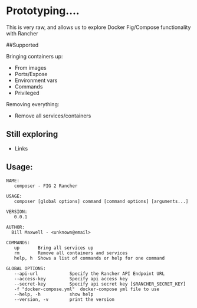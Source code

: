 # Prototyping....

This is very raw, and allows us to explore Docker Fig/Compose functionality with Rancher

##Supported

Bringing containers up:

 * From images
 * Ports/Expose
 * Environment vars
 * Commands
 * Privileged
 
Removing everything:

 - Remove all services/containers

## Still exploring
 
 - Links

## Usage:

```
NAME:
   composer - FIG 2 Rancher

USAGE:
   composer [global options] command [command options] [arguments...]

VERSION:
   0.0.1

AUTHOR:
  Bill Maxwell - <unknown@email>

COMMANDS:
   up       Bring all services up
   rm       Remove all containers and services
   help, h  Shows a list of commands or help for one command

GLOBAL OPTIONS:
   --api-url            Specify the Rancher API Endpoint URL
   --access-key         Specify api access key
   --secret-key         Specify api secret key [$RANCHER_SECRET_KEY]
   -f "docker-compose.yml"  docker-compose yml file to use
   --help, -h           show help
   --version, -v        print the version
```
